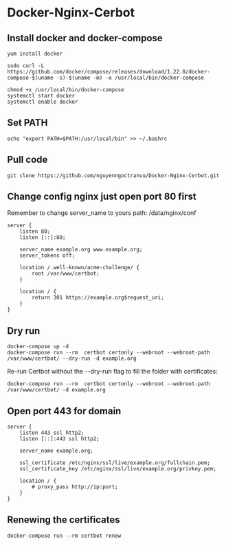 # Docker-Nginx-Cerbot
## Install docker and docker-compose
```
yum install docker

sudo curl -L https://github.com/docker/compose/releases/download/1.22.0/docker-compose-$(uname -s)-$(uname -m) -o /usr/local/bin/docker-compose

chmod +x /usr/local/bin/docker-compose
systemctl start docker
systemctl enable docker
```

## Set PATH
```
echo "export PATH=$PATH:/usr/local/bin" >> ~/.bashrc
```

## Pull code
```
git clone https://github.com/nguyenngoctranvu/Docker-Nginx-Cerbot.git
```

## Change config nginx just open port 80 first
Remember to change server_name to yours
path: /data/nginx/conf
```
server {
    listen 80;
    listen [::]:80;

    server_name example.org www.example.org;
    server_tokens off;

    location /.well-known/acme-challenge/ {
        root /var/www/certbot;
    }

    location / {
        return 301 https://example.org$request_uri;
    }
}

```

## Dry run
```
docker-compose up -d
docker-compose run --rm  certbot certonly --webroot --webroot-path /var/www/certbot/ --dry-run -d example.org
```
Re-run Certbot without the --dry-run flag to fill the folder with certificates:

```
docker-compose run --rm  certbot certonly --webroot --webroot-path /var/www/certbot/ -d example.org
```

## Open port 443 for domain
```
server {
    listen 443 ssl http2;
    listen [::]:443 ssl http2;

    server_name example.org;

    ssl_certificate /etc/nginx/ssl/live/example.org/fullchain.pem;
    ssl_certificate_key /etc/nginx/ssl/live/example.org/privkey.pem;
    
    location / {
    	# proxy_pass http://ip:port;
    }
}
```

## Renewing the certificates
```
docker-compose run --rm certbot renew
```